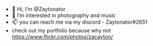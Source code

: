 - 👋 Hi, I’m @Zaytonator
- 👀 I’m interested in photography and music
- 📫 you can reach me via my discord - Zaytonator#2651
- check out my portfolio because why not https://www.flickr.com/photos/zacayton/

<!---
Zaytonator/Zaytonator is a ✨ special ✨ repository because its `README.md` (this file) appears on your GitHub profile.
You can click the Preview link to take a look at your changes.
--->
